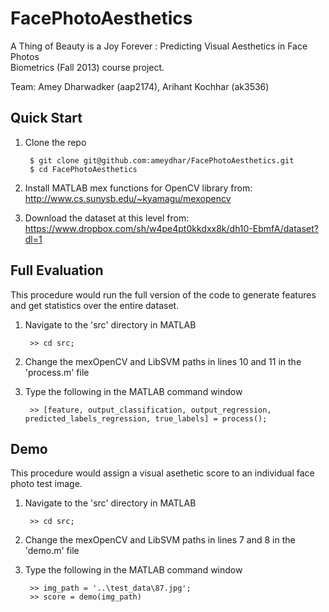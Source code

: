FacePhotoAesthetics
===================

A Thing of Beauty is a Joy Forever : Predicting Visual Aesthetics in Face Photos  
Biometrics (Fall 2013) course project.

Team: Amey Dharwadker (aap2174), Arihant Kochhar (ak3536)

Quick Start
----------

1. Clone the repo

        $ git clone git@github.com:ameydhar/FacePhotoAesthetics.git   
        $ cd FacePhotoAesthetics
 
2. Install MATLAB mex functions for OpenCV library from: http://www.cs.sunysb.edu/~kyamagu/mexopencv 

3. Download the dataset at this level from: https://www.dropbox.com/sh/w4pe4pt0kkdxx8k/dh10-EbmfA/dataset?dl=1

Full Evaluation
----------

This procedure would run the full version of the code to generate features and get statistics over the entire dataset.

1. Navigate to the 'src' directory in MATLAB

        >> cd src;

2. Change the mexOpenCV and LibSVM paths in lines 10 and 11 in the 'process.m' file

3. Type the following in the MATLAB command window

        >> [feature, output_classification, output_regression, predicted_labels_regression, true_labels] = process();
        
Demo
----------

This procedure would assign a visual asethetic score to an individual face photo test image.

1. Navigate to the 'src' directory in MATLAB

        >> cd src;

2. Change the mexOpenCV and LibSVM paths in lines 7 and 8 in the 'demo.m' file

3. Type the following in the MATLAB command window

        >> img_path = '..\test_data\87.jpg';
        >> score = demo(img_path)
